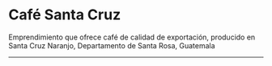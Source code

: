 # Café Santa Cruz
Emprendimiento que ofrece café de calidad de exportación, producido en Santa Cruz Naranjo, Departamento de Santa Rosa, Guatemala

____
